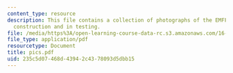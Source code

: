 ```yaml
---
content_type: resource
description: This file contains a collection of photographs of the EMFF test bed under
  construction and in testing.
file: /media/https%3A/open-learning-course-data-rc.s3.amazonaws.com/16-83x-space-systems-engineering-spring-2002-spring-2003/235c5d07468d43942c4378093d5dbb15_pics.pdf
file_type: application/pdf
resourcetype: Document
title: pics.pdf
uid: 235c5d07-468d-4394-2c43-78093d5dbb15
---
```


